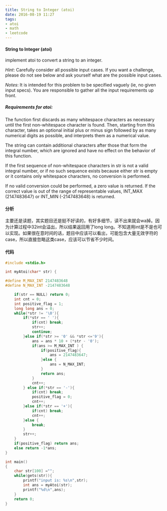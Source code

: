 ```yaml
---
title: String to Integer (atoi)
date: 2016-08-19 11:27
tags:
- atoi
- math
- leetcode
---
```

#### String to Integer (atoi)

implement atoi to convert a string to an integer.

*Hint*: Carefully consider all possible input cases. If you want a challenge, please do not see below and ask yourself what are the possible input cases.

*Notes*: It is intended for this problem to be specified vaguely (ie, no given input specs). You are responsible to gather all the input requirements up front.


##### Requirements for atoi:

The function first discards as many whitespace characters as necessary until the first non-whitespace character is found. Then, starting from this character, takes an optional initial plus or minus sign followed by as many numerical digits as possible, and interprets them as a numerical value.

The string can contain additional characters after those that form the integral number, which are ignored and have no effect on the behavior of this function.

If the first sequence of non-whitespace characters in str is not a valid integral number, or if no such sequence exists because either str is empty or it contains only whitespace characters, no conversion is performed.

If no valid conversion could be performed, a zero value is returned. If the correct value is out of the range of representable values, INT_MAX (2147483647) or INT_MIN (-2147483648) is returned.

#### 分析

主要还是读题，其实题目还是挺不好读的，有好多细节，读不出来就会wa掉。因为计算过程中32int会溢出，所以结果返回用了long long。不知道用int是不是也可以实现。如果很在意时间的话，题目中应该可以看出，可能包含大量无效字符的case，所以直接忽略这类case，应该可以节省不少时间。

#### 代码

```c
#include <stdio.h>

int myAtoi(char* str) {

#define M_MAX_INT 2147483648
#define N_MAX_INT -2147483648

 	if(str == NULL) return 0;
    int cnt = 0;
    int positive_flag = 1;
    long long ans = 0;
    while(*str != '\0'){
        if(*str == ' '){
            if(cnt) break;
            str++;
            continue;
        }else if(*str >= '0' && *str <='9'){
            ans = ans * 10 + (*str - '0');
            if(ans >= M_MAX_INT ) {
                if(positive_flag){
                    ans = 2147483647;
                }else {
                    ans = N_MAX_INT;
                }
                return ans;
            }
            cnt++;
        } else if(*str == '-'){
            if(cnt) break;
            positive_flag = 0;
            cnt++;
        }else if(*str == '+'){
            if(cnt) break;
            cnt++;
        }else {
            break;
        }
        str++;
    }
    if(positive_flag) return ans;
    else return -1*ans;
}

int main()
{
    char str[100] ="";
    while(gets(str)){
        printf("input is: %s\n",str);
        int ans = myAtoi(str);
        printf("%d\n",ans);
    }
    return 0;
}
```
